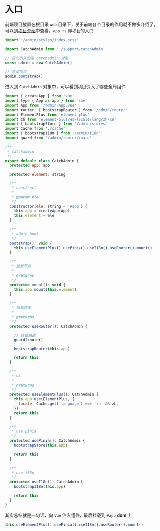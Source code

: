 # 入口

前端项目放置在根目录 `web` 目录下，关于前端各个目录的作用就不做多介绍了，可以到[项目介绍](/start/overview)中查看。`app.ts` 即项目的入口

```javascript title="resource/admin/app.ts"
import '/admin/styles/index.scss'

import CatchAdmin from './support/catchAdmin'

// 首先引入的是 catchadmin 对象
const admin = new CatchAdmin()

// 启动项目
admin.bootstrap()
```

进入到 `CatchAdmin` 对象中，可以看到项目引入了哪些全局组件

```javascript title="resource/admin/support/catchAdmin.ts"
import { createApp } from 'vue'
import type { App as app } from 'vue'
import App from '/admin/App.vue'
import router, { bootstrapRouter } from '/admin/router'
import ElementPlus from 'element-plus'
import zh from 'element-plus/es/locale/lang/zh-cn'
import { bootstrapStore } from '/admin/stores'
import Cache from './cache'
import { bootstrapI18n } from '/admin/i18n'
import guard from '/admin/router/guard'

/**
 * catchadmin
 */
export default class CatchAdmin {
  protected app: app

  protected element: string

  /**
   * construct
   *
   * @param ele
   */
  constructor(ele: string = '#app') {
    this.app = createApp(App)
    this.element = ele
  }

  /**
   * admin boot
   */
  bootstrap(): void {
    this.useElementPlus().usePinia().useI18n().useRouter().mount()
  }

  /**
   * 挂载节点
   *
   * @returns
   */
  protected mount(): void {
    this.app.mount(this.element)
  }

  /**
   * 加载路由
   *
   * @returns
   */
  protected useRouter(): CatchAdmin {

    // 拦截路由
    guard(router)

    bootstrapRouter(this.app)

    return this
  }

  /**
   * ui
   *
   * @returns
   */
  protected useElementPlus(): CatchAdmin {
    this.app.use(ElementPlus, {
      locale: Cache.get('language') === 'zh' && zh,
    })
    return this
  }

  /**
   * use pinia
   */
  protected usePinia(): CatchAdmin {
    bootstrapStore(this.app)

    return this
  }

  /**
   * use i18n
   */
  protected useI18n(): CatchAdmin {
    bootstrapI18n(this.app)

    return this
  }
}
```

其实总结就是一句话，向 `Vue` 注入组件，最后挂载到 `#app` **dom** 上

```javascript
this.useElementPlus().usePinia().useI18n().useRouter().mount()
```
